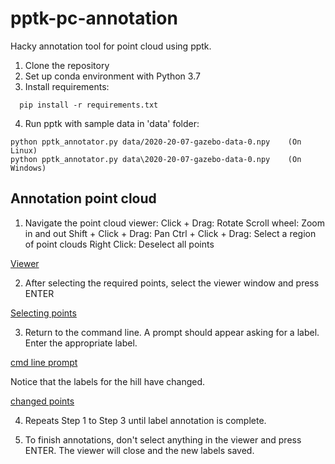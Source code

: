 # pptk-pc-annotation
Hacky annotation tool for point cloud using pptk.

1) Clone the repository
2) Set up conda environment with Python 3.7
3) Install requirements:
```
  pip install -r requirements.txt
```  
4) Run pptk with sample data in 'data' folder:
```
python pptk_annotator.py data/2020-20-07-gazebo-data-0.npy    (On Linux)
python pptk_annotator.py data\2020-20-07-gazebo-data-0.npy    (On Windows)
```

## Annotation point cloud

1) Navigate the point cloud viewer:
  Click + Drag: Rotate
  Scroll wheel: Zoom in and out
  Shift + Click + Drag: Pan
  Ctrl + Click + Drag: Select a region of point clouds
  Right Click: Deselect all points
  
[Viewer](imgs/instructions01.jpg)

2) After selecting the required points, select the viewer window and press ENTER

[Selecting points](imgs/instructions02.jpg)

3) Return to the command line. A prompt should appear asking for a label. Enter the appropriate label.

[cmd line prompt](imgs/instructions03.jpg)

  Notice that the labels for the hill have changed.

[changed points](imgs/instructions04.jpg)

4) Repeats Step 1 to Step 3 until label annotation is complete.

5) To finish annotations, don't select anything in the viewer and press ENTER. The viewer will close and the new labels saved. 

  
